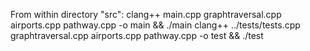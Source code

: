 
From within directory "src":
clang++ main.cpp graphtraversal.cpp airports.cpp pathway.cpp -o main && ./main
clang++ ../tests/tests.cpp graphtraversal.cpp airports.cpp pathway.cpp -o test && ./test
